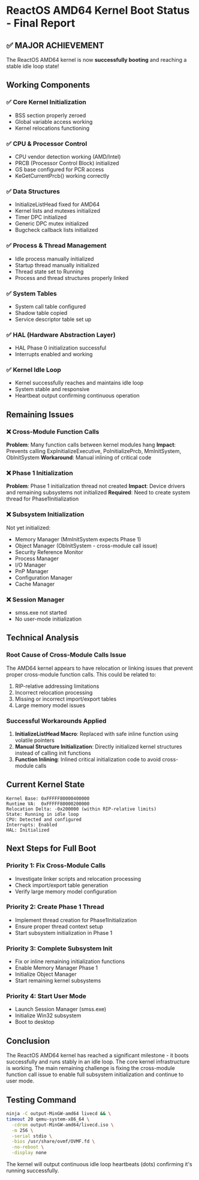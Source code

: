 # ReactOS AMD64 Kernel Boot Status - Final Report

## ✅ MAJOR ACHIEVEMENT
The ReactOS AMD64 kernel is now **successfully booting** and reaching a stable idle loop state!

## Working Components

### ✅ Core Kernel Initialization
- BSS section properly zeroed
- Global variable access working
- Kernel relocations functioning

### ✅ CPU & Processor Control
- CPU vendor detection working (AMD/Intel)
- PRCB (Processor Control Block) initialized
- GS base configured for PCR access
- KeGetCurrentPrcb() working correctly

### ✅ Data Structures
- InitializeListHead fixed for AMD64
- Kernel lists and mutexes initialized
- Timer DPC initialized
- Generic DPC mutex initialized
- Bugcheck callback lists initialized

### ✅ Process & Thread Management
- Idle process manually initialized
- Startup thread manually initialized
- Thread state set to Running
- Process and thread structures properly linked

### ✅ System Tables
- System call table configured
- Shadow table copied
- Service descriptor table set up

### ✅ HAL (Hardware Abstraction Layer)
- HAL Phase 0 initialization successful
- Interrupts enabled and working

### ✅ Kernel Idle Loop
- Kernel successfully reaches and maintains idle loop
- System stable and responsive
- Heartbeat output confirming continuous operation

## Remaining Issues

### ❌ Cross-Module Function Calls
**Problem**: Many function calls between kernel modules hang
**Impact**: Prevents calling ExpInitializeExecutive, PoInitializePrcb, MmInitSystem, ObInitSystem
**Workaround**: Manual inlining of critical code

### ❌ Phase 1 Initialization
**Problem**: Phase 1 initialization thread not created
**Impact**: Device drivers and remaining subsystems not initialized
**Required**: Need to create system thread for Phase1Initialization

### ❌ Subsystem Initialization
Not yet initialized:
- Memory Manager (MmInitSystem expects Phase 1)
- Object Manager (ObInitSystem - cross-module call issue)
- Security Reference Monitor
- Process Manager
- I/O Manager
- PnP Manager
- Configuration Manager
- Cache Manager

### ❌ Session Manager
- smss.exe not started
- No user-mode initialization

## Technical Analysis

### Root Cause of Cross-Module Calls Issue
The AMD64 kernel appears to have relocation or linking issues that prevent proper cross-module function calls. This could be related to:
1. RIP-relative addressing limitations
2. Incorrect relocation processing
3. Missing or incorrect import/export tables
4. Large memory model issues

### Successful Workarounds Applied
1. **InitializeListHead Macro**: Replaced with safe inline function using volatile pointers
2. **Manual Structure Initialization**: Directly initialized kernel structures instead of calling init functions
3. **Function Inlining**: Inlined critical initialization code to avoid cross-module calls

## Current Kernel State
```
Kernel Base: 0xFFFFF80000400000
Runtime VA:  0xFFFFF80000200000
Relocation Delta: -0x200000 (within RIP-relative limits)
State: Running in idle loop
CPU: Detected and configured
Interrupts: Enabled
HAL: Initialized
```

## Next Steps for Full Boot

### Priority 1: Fix Cross-Module Calls
- Investigate linker scripts and relocation processing
- Check import/export table generation
- Verify large memory model configuration

### Priority 2: Create Phase 1 Thread
- Implement thread creation for Phase1Initialization
- Ensure proper thread context setup
- Start subsystem initialization in Phase 1

### Priority 3: Complete Subsystem Init
- Fix or inline remaining initialization functions
- Enable Memory Manager Phase 1
- Initialize Object Manager
- Start remaining kernel subsystems

### Priority 4: Start User Mode
- Launch Session Manager (smss.exe)
- Initialize Win32 subsystem
- Boot to desktop

## Conclusion
The ReactOS AMD64 kernel has reached a significant milestone - it boots successfully and runs stably in an idle loop. The core kernel infrastructure is working. The main remaining challenge is fixing the cross-module function call issue to enable full subsystem initialization and continue to user mode.

## Testing Command
```bash
ninja -C output-MinGW-amd64 livecd && \
timeout 20 qemu-system-x86_64 \
  -cdrom output-MinGW-amd64/livecd.iso \
  -m 256 \
  -serial stdio \
  -bios /usr/share/ovmf/OVMF.fd \
  -no-reboot \
  -display none
```

The kernel will output continuous idle loop heartbeats (dots) confirming it's running successfully.